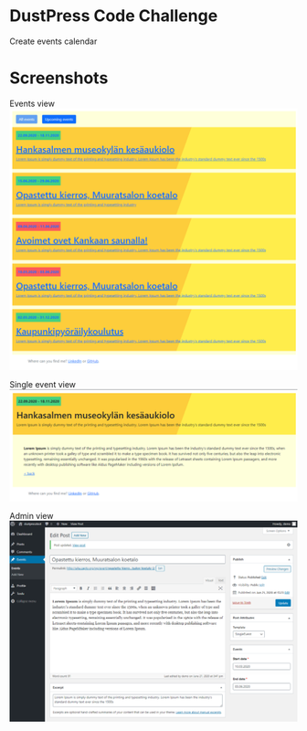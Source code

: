 # DustPress Code Challenge

Create events calendar

# Screenshots

Events view
![alt](events.PNG)

Single event view
![alt](event.PNG)

Admin view
![alt](admin.PNG)
